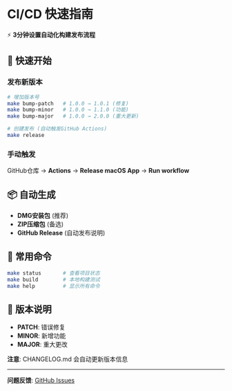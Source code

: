 # CI/CD 快速指南

⚡ **3分钟设置自动化构建发布流程**

## 🚀 快速开始

### 发布新版本
```bash
# 增加版本号
make bump-patch   # 1.0.0 → 1.0.1 (修复)
make bump-minor   # 1.0.0 → 1.1.0 (功能)
make bump-major   # 1.0.0 → 2.0.0 (重大更新)

# 创建发布 (自动触发GitHub Actions)
make release
```

### 手动触发
GitHub仓库 → **Actions** → **Release macOS App** → **Run workflow**

## 📦 自动生成
- **DMG安装包** (推荐)
- **ZIP压缩包** (备选)
- **GitHub Release** (自动发布说明)

## 🔧 常用命令
```bash
make status       # 查看项目状态
make build        # 本地构建测试
make help         # 显示所有命令
```

## 📝 版本说明
- **PATCH**: 错误修复
- **MINOR**: 新增功能  
- **MAJOR**: 重大更改

**注意**: CHANGELOG.md 会自动更新版本信息

---
**问题反馈**: [GitHub Issues](https://github.com/sosoorin/BilibiliStreamHelper/issues)
